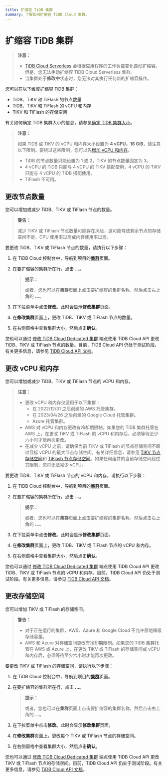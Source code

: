 ```yaml
---
title: 扩缩容 TiDB 集群
summary: 了解如何扩缩容 TiDB Cloud 集群。
---
```


# 扩缩容 TiDB 集群

> **注意：**
>
> - [TiDB Cloud Serverless](/tidb-cloud/select-cluster-tier.md#tidb-cloud-serverless) 会根据应用程序的工作负载变化自动扩缩容。但是，您无法手动扩缩容 TiDB Cloud Serverless 集群。
> - 当集群处于**修改中**状态时，您无法对其执行任何新的扩缩容操作。

您可以在以下维度扩缩容 TiDB 集群：

- TiDB、TiKV 和 TiFlash 的节点数量
- TiDB、TiKV 和 TiFlash 的 vCPU 和内存
- TiKV 和 TiFlash 的存储空间

有关如何确定 TiDB 集群大小的信息，请参见[确定 TiDB 集群大小](/tidb-cloud/size-your-cluster.md)。

> **注意：**
>
> 如果 TiDB 或 TiKV 的 vCPU 和内存大小设置为 **4 vCPU，16 GiB**，请注意以下限制。要绕过这些限制，您可以先[增加 vCPU 和内存](#更改-vcpu-和内存)。
>
> - TiDB 的节点数量只能设置为 1 或 2，TiKV 的节点数量固定为 3。
> - 4 vCPU 的 TiDB 只能与 4 vCPU 的 TiKV 搭配使用，4 vCPU 的 TiKV 只能与 4 vCPU 的 TiDB 搭配使用。
> - TiFlash 不可用。

## 更改节点数量

您可以增加或减少 TiDB、TiKV 或 TiFlash 节点的数量。

> **警告：**
>
> 减少 TiKV 或 TiFlash 节点数量可能存在风险，这可能导致剩余节点的存储空间不足、CPU 使用率过高或内存使用率过高。

要更改 TiDB、TiKV 或 TiFlash 节点的数量，请执行以下步骤：

1. 在 TiDB Cloud 控制台中，导航到项目的[**集群**](https://tidbcloud.com/project/clusters)页面。
2. 在要扩缩容的集群所在行，点击 **...**。

    > **提示：**
    >
    > 或者，您也可以在**集群**页面上点击要扩缩容的集群名称，然后点击右上角的 **...**。

3. 在下拉菜单中点击**修改**。此时会显示**修改集群**页面。
4. 在**修改集群**页面上，更改 TiDB、TiKV 或 TiFlash 节点的数量。
5. 在右侧窗格中查看集群大小，然后点击**确认**。

您也可以通过 [修改 TiDB Cloud Dedicated 集群](https://docs.pingcap.com/tidbcloud/api/v1beta#tag/Cluster/operation/UpdateCluster) 端点使用 TiDB Cloud API 更改 TiDB、TiKV 或 TiFlash 节点的数量。目前，TiDB Cloud API 仍处于测试阶段。有关更多信息，请参见 [TiDB Cloud API 文档](https://docs.pingcap.com/tidbcloud/api/v1beta)。

## 更改 vCPU 和内存

您可以增加或减少 TiDB、TiKV 或 TiFlash 节点的 vCPU 和内存。

> **注意：**
>
> - 更改 vCPU 和内存仅适用于以下集群：
>     - 在 2022/12/31 之后创建的 AWS 托管集群。
>     - 在 2023/04/26 之后创建的 Google Cloud 托管集群。
>     - Azure 托管集群。
> - AWS 对 vCPU 和内存更改有冷却期限制。如果您的 TiDB 集群托管在 AWS 上，在更改 TiKV 或 TiFlash 的 vCPU 和内存后，必须等待至少六小时才能再次更改。
> - 在减少 vCPU 之前，请确保当前 TiKV 或 TiFlash 的节点存储空间不超过目标 vCPU 的最大节点存储空间。有关详细信息，请参见 [TiKV 节点存储空间](/tidb-cloud/size-your-cluster.md#tikv-node-storage-size)和 [TiFlash 节点存储空间](/tidb-cloud/size-your-cluster.md#tiflash-node-storage)。如果任何组件的当前存储空间超过其限制，您将无法减少 vCPU。

要更改 TiDB、TiKV 或 TiFlash 节点的 vCPU 和内存，请执行以下步骤：

1. 在 TiDB Cloud 控制台中，导航到项目的[**集群**](https://tidbcloud.com/project/clusters)页面。
2. 在要扩缩容的集群所在行，点击 **...**。

    > **提示：**
    >
    > 或者，您也可以在**集群**页面上点击要扩缩容的集群名称，然后点击右上角的 **...**。

3. 在下拉菜单中点击**修改**。此时会显示**修改集群**页面。
4. 在**修改集群**页面上，更改 TiDB、TiKV 或 TiFlash 节点的 vCPU 和内存。
5. 在右侧窗格中查看集群大小，然后点击**确认**。

您也可以通过 [修改 TiDB Cloud Dedicated 集群](https://docs.pingcap.com/tidbcloud/api/v1beta#tag/Cluster/operation/UpdateCluster) 端点使用 TiDB Cloud API 更改 TiDB、TiKV 或 TiFlash 节点的 vCPU 和内存。目前，TiDB Cloud API 仍处于测试阶段。有关更多信息，请参见 [TiDB Cloud API 文档](https://docs.pingcap.com/tidbcloud/api/v1beta)。

## 更改存储空间

您可以增加 TiKV 或 TiFlash 的存储空间。

> **警告：**
>
> - 对于正在运行的集群，AWS、Azure 和 Google Cloud 不允许原地降级存储容量。
> - AWS 和 Azure 对存储空间更改有冷却期限制。如果您的 TiDB 集群托管在 AWS 或 Azure 上，在更改 TiKV 或 TiFlash 的存储空间或 vCPU 和内存后，必须等待至少六小时才能再次更改。

要更改 TiKV 或 TiFlash 的存储空间，请执行以下步骤：

1. 在 TiDB Cloud 控制台中，导航到项目的[**集群**](https://tidbcloud.com/project/clusters)页面。
2. 在要扩缩容的集群所在行，点击 **...**。

    > **提示：**
    >
    > 或者，您也可以在**集群**页面上点击要扩缩容的集群名称，然后点击右上角的 **...**。

3. 在下拉菜单中点击**修改**。此时会显示**修改集群**页面。
4. 在**修改集群**页面上，更改每个 TiKV 或 TiFlash 节点的存储空间。
5. 在右侧窗格中查看集群大小，然后点击**确认**。

您也可以通过 [修改 TiDB Cloud Dedicated 集群](https://docs.pingcap.com/tidbcloud/api/v1beta#tag/Cluster/operation/UpdateCluster) 端点使用 TiDB Cloud API 更改 TiKV 或 TiFlash 节点的存储空间。目前，TiDB Cloud API 仍处于测试阶段。有关更多信息，请参见 [TiDB Cloud API 文档](https://docs.pingcap.com/tidbcloud/api/v1beta)。
